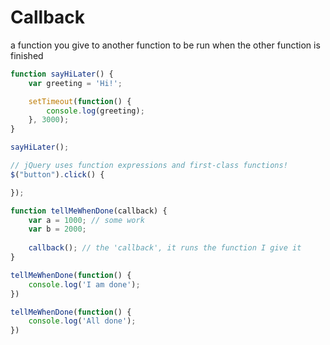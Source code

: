 # Callback

a function you give to another function to be run when the other function is finished

```javascript
function sayHiLater() {
    var greeting = 'Hi!';

    setTimeout(function() {
        console.log(greeting);
    }, 3000);
}

sayHiLater();

// jQuery uses function expressions and first-class functions!
$("button").click() {

});

function tellMeWhenDone(callback) {
    var a = 1000; // some work
    var b = 2000;
    
    callback(); // the 'callback', it runs the function I give it
}

tellMeWhenDone(function() {
    console.log('I am done');
})

tellMeWhenDone(function() {
    console.log('All done');
})
```



